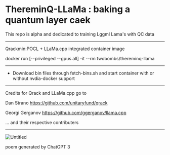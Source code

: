 # ThereminQ-LLaMa : baking a quantum layer caek

This repo is alpha and dedicated to training Lggml Lama's with QC data

--------

Qrackmin:POCL + LLaMa.cpp integrated container image

docker run [--privileged --gpus all] -it --rm twobombs/thereminq-llama

--------

- Download bin files through fetch-bins.sh and start container with or without nvdia-docker support

--------

Credits for Qrack and LLaMa.cpp go to

Dan Strano https://github.com/unitaryfund/qrack

Georgi Gerganov https://github.com/ggerganov/llama.cpp

... and their respective contributers

--------
![Untitled](https://user-images.githubusercontent.com/12692227/232248160-f4c2a3aa-fd19-4b62-b6f2-532ec44ca0e3.png)

poem generated by ChatGPT 3
